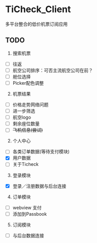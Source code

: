 TiCheck_Client
==============

多平台整合的低价机票订阅应用

TODO
---------------
1. 搜索机票
 - [ ] 往返
 - [ ] 航空公司排序：可否主流航空公司在前？
 - [ ] 舱位选择
 - [ ] Picker配色调整
2. 机票结果
 - [ ] 价格走势网络问题
 - [ ] 进一步筛选
 - [ ] 航空logo
 - [ ] 剩余座位数量
 - [ ] ~~飞机信息(尝试)~~
2. 个人中心
 - [ ] 各类订单数据(等待支付模块)
 - [x] 用户数据
 - [ ] 关于Ticheck
3. 登录模块
 - [x] 登录／注册数据与后台连接
4. 订单模块
 - [ ] webview 支付
 - [ ] 添加到Passbook
5. 订阅模块
 - [ ] 与后台数据连接
